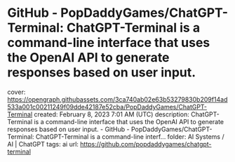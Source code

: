 # GitHub - PopDaddyGames/ChatGPT-Terminal: ChatGPT-Terminal is a command-line interface that uses the OpenAI API to generate responses based on user input.

cover: https://opengraph.githubassets.com/3ca740ab02e63b53279830b209f14ad533a001c00211249f09dde42187e52cba/PopDaddyGames/ChatGPT-Terminal
created: February 8, 2023 7:01 AM (UTC)
description: ChatGPT-Terminal is a command-line interface that uses the OpenAI API to generate responses based on user input. - GitHub - PopDaddyGames/ChatGPT-Terminal: ChatGPT-Terminal is a command-line interf...
folder: AI Systems / AI | ChatGPT
tags: ai
url: https://github.com/popdaddygames/chatgpt-terminal